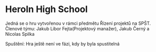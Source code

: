 # HeroIn High School

Jedná se o hru vytvořenou v rámci předmětu Řízení projektů na SPŠT.
Členové týmu: Jakub Libor Fejta(Projektový manažer), Jakub Černý a Nicolas Spilka

Spuštění:
Hra ještě není ve fázi, kdy by byla spustitelná



